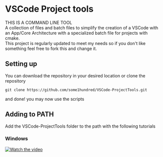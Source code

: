 # VSCode Project tools
THIS IS A COMMAND LINE TOOL  
A collection of files and batch files to simplify the creation of a VSCode with an App/Core Architecture with a specialized batch file for projects with cmake.  
This project is regularly updated to meet my needs so if you don't like something feel free to fork this and change it.
## Setting up
You can download the repository in your desired location or clone the repository
```
git clone https://github.com/some1hundred/VSCode-ProjectTools.git
```
and done! you may now use the scripts
## Adding to PATH
Add the VSCode-ProjectTools folder to the path with the following tutorials
### Windows
[![Watch the video](https://img.youtube.com/vi/gb9e3m98avk/0.jpg)](https://www.youtube.com/watch?v=gb9e3m98avk)
